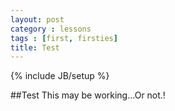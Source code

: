 ```yaml
---
layout: post
category : lessons
tags : [first, firsties]
title: Test
---
```

{% include JB/setup %}

##Test
This may be working...Or not.!

